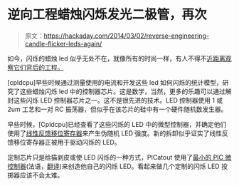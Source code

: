 # 逆向工程蜡烛闪烁发光二极管，再次

> 原文：<https://hackaday.com/2014/03/02/reverse-engineering-candle-flicker-leds-again/>

如今，闪烁的蜡烛 led 似乎无处不在，就像所有的时尚一样，有人不得不[近距离观察它们背后的工程。](http://cpldcpu.wordpress.com/2014/03/01/follow-up-on-candle-flicker-leds/)

[cpldcpu]早些时候通过测量使用的电流和开发这些 led 如何闪烁的统计模型，研究了这些蜡烛闪烁 led 中的控制器芯片。这是数学，当然，更多的乐趣可以通过解封这些闪烁 LED 控制器芯片之一。这不是很先进的技术。LED 控制器使用 1 或 2um 工艺和一对 RC 振荡器，但似乎在该芯片的硅中有一个硬件随机数发生器。

早些时候，[Cpldcpu]已经查看了这些闪烁的 LED 中的微型控制器，并确定他们使用了[线性反馈移位寄存器](http://en.wikipedia.org/wiki/Linear_feedback_shift_register)来产生伪随机 LED 强度。新的拆卸似乎证实了线性反馈移位寄存器正被用于驱动闪烁的 LED。

定制芯片只是给猫剥皮或使 LED 闪烁的一种方式，PICatout 使用了[最小的 PIC 微控制器](http://picatout-jd.blogspot.ca/2013/12/led-scintillante.html)(法语，[翻译](http://translate.google.com/translate?sl=fr&tl=en&js=n&prev=_t&hl=en&ie=UTF-8&u=http%3A%2F%2Fpicatout-jd.blogspot.ca%2F2013%2F12%2Fled-scintillante.html&act=url))来创造他自己的闪烁 LED。看起来做几个定制的闪烁 LED 投掷器应该不会太难。